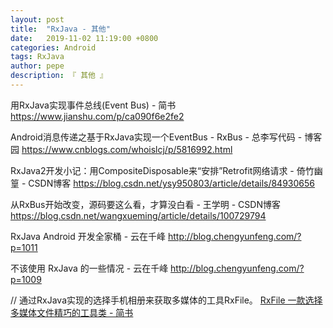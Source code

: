 ```yaml
---
layout: post
title:  "RxJava - 其他"
date:   2019-11-02 11:19:00 +0800
categories: Android
tags: RxJava
author: pepe
description: 『 其他 』
---
```




用RxJava实现事件总线(Event Bus) - 简书
https://www.jianshu.com/p/ca090f6e2fe2

Android消息传递之基于RxJava实现一个EventBus - RxBus - 总李写代码 - 博客园
https://www.cnblogs.com/whoislcj/p/5816992.html

RxJava2开发小记：用CompositeDisposable来“安排”Retrofit网络请求 - 倚竹幽篁 - CSDN博客
https://blog.csdn.net/ysy950803/article/details/84930656

从RxBus开始改变，源码要这么看，才算没白看 - 王学明 - CSDN博客
https://blog.csdn.net/wangxueming/article/details/100729794

RxJava Android 开发全家桶 - 云在千峰
http://blog.chengyunfeng.com/?p=1011

不该使用 RxJava 的一些情况 - 云在千峰
http://blog.chengyunfeng.com/?p=1009

// 通过RxJava实现的选择手机相册来获取多媒体的工具RxFile。
[RxFile 一款选择多媒体文件精巧的工具类 - 简书](https://www.jianshu.com/p/eeba39f7df0a)
